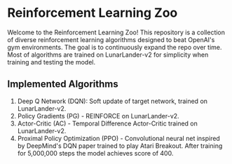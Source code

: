 # Reinforcement Learning Zoo

Welcome to the Reinforcement Learning Zoo! This repository is a collection of diverse reinforcement learning algorithms designed to beat OpenAI's gym environments. The goal is to continuously expand the repo over time. Most of algorithms are trained on LunarLander-v2 for simplicity when training and testing the model.

## Implemented Algorithms

1. Deep Q Network (DQN): Soft update of target network, trained on LunarLander-v2.
2. Policy Gradients (PG) - REINFORCE on LunarLander-v2.
3. Actor-Critic (AC) - Temporal Difference Actor-Critic trained on LunarLander-v2.
4. Proximal Policy Optimization (PPO) - Convolutional neural net inspired by DeepMind's DQN paper trained to play Atari Breakout. After training for 5,000,000 steps the model achieves score of 400. 
